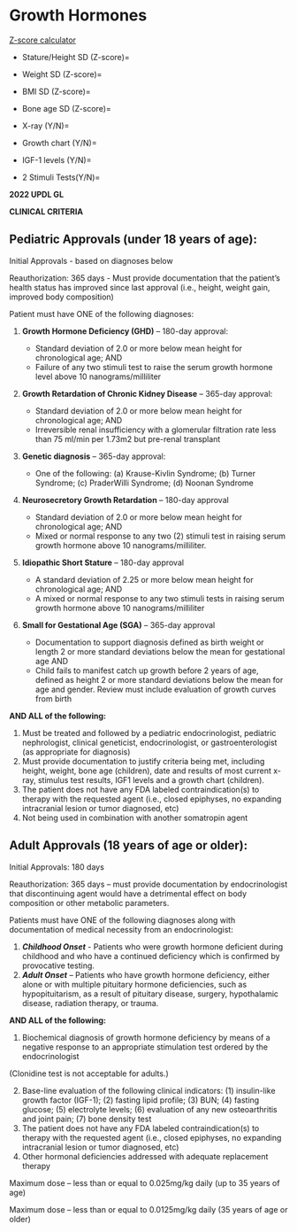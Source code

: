 # Growth Hormones

[Z-score calculator](https://peditools.org/growthpedi/index.php)


- Stature/Height SD (Z-score)=
- Weight SD (Z-score)=
- BMI SD (Z-score)=
- Bone age SD (Z-score)= 

- X-ray (Y/N)=
- Growth chart (Y/N)=
- IGF-1 levels (Y/N)=

- 2 Stimuli Tests(Y/N)=

**2022 UPDL GL**

**CLINICAL CRITERIA**
 
## Pediatric Approvals (under 18 years of age):

Initial Approvals - based on diagnoses below 

Reauthorization: 365 days - Must provide documentation that the patient’s health status has improved since last approval (i.e., height, weight gain, improved body composition)  
 
Patient must have ONE of the following diagnoses:  
 
1. **Growth Hormone Deficiency (GHD)** – 180-day approval: 

      - Standard deviation of 2.0 or more below mean height for chronological age; AND 
      - Failure of any two stimuli test to raise the serum growth hormone level above 10 nanograms/milliliter 

2. **Growth Retardation of Chronic Kidney Disease** – 365-day approval: 

      - Standard deviation of 2.0 or more below mean height for chronological age; AND 
	- Irreversible renal insufficiency with a glomerular filtration rate less than 75 ml/min per 1.73m2 but pre-renal transplant 

3. **Genetic diagnosis** – 365-day approval: 
	
      - One of the following: (a) Krause-Kivlin Syndrome; (b) Turner Syndrome; (c) PraderWilli Syndrome; (d) Noonan Syndrome 

4. **Neurosecretory Growth Retardation** – 180-day approval 
	
      - Standard deviation of 2.0 or more below mean height for chronological age; AND 
	- Mixed or normal response to any two (2) stimuli test in raising serum growth hormone above 10 nanograms/milliliter. 

5. **Idiopathic Short Stature** – 180-day approval               
	
      - A standard deviation of 2.25 or more below mean height for chronological age; AND 
      - A mixed or normal response to any two stimuli tests in raising serum growth hormone above 10 nanograms/milliliter

6. **Small for Gestational Age (SGA)** – 365-day approval 

      - Documentation to support diagnosis defined as birth weight or length 2 or more standard deviations below the mean for gestational age AND 
	- Child fails to manifest catch up growth before 2 years of age, defined as height 2 or more standard deviations below the mean for age and gender. Review must include evaluation of growth curves from birth 
 
**AND ALL of the following:**

1. Must be treated and followed by a pediatric endocrinologist, pediatric nephrologist, clinical geneticist, endocrinologist, or gastroenterologist (as appropriate for diagnosis) 
2. Must provide documentation to justify criteria being met, including height, weight, bone age (children), date and results of most current x- ray, stimulus test results, IGF1 levels and a growth chart (children). 
3. The patient does not have any FDA labeled contraindication(s) to therapy with the requested agent (i.e., closed epiphyses, no expanding intracranial lesion or tumor diagnosed, etc) 
4. Not being used in combination with another somatropin agent 
 
## Adult Approvals (18 years of age or older): 

Initial Approvals: 180 days 

Reauthorization: 365 days – must provide documentation by endocrinologist that discontinuing agent would have a detrimental effect on body composition or other metabolic parameters.  
 
Patients must have ONE of the following diagnoses along with documentation of medical necessity from an endocrinologist: 

1. ***Childhood Onset*** - Patients who were growth hormone deficient during childhood and who have a continued deficiency which is confirmed by provocative testing. 
2. ***Adult Onset*** – Patients who have growth hormone deficiency, either alone or with multiple pituitary hormone deficiencies, such as hypopituitarism, as a result of pituitary disease, surgery, hypothalamic disease, radiation therapy, or trauma. 
 
**AND ALL of the following:** 

1. Biochemical diagnosis of growth hormone deficiency by means of a negative response to an appropriate stimulation test ordered by the endocrinologist 

(Clonidine test is not acceptable for adults.) 

2. Base-line evaluation of the following clinical indicators: (1) insulin-like growth factor (IGF-1); (2) fasting lipid profile; (3) BUN; (4) fasting glucose; (5) electrolyte levels; (6) evaluation of any new osteoarthritis and joint pain; (7) bone density test  
3. The patient does not have any FDA labeled contraindication(s) to therapy with the requested agent (i.e., closed epiphyses, no expanding intracranial lesion or tumor diagnosed, etc)  
4. Other hormonal deficiencies addressed with adequate replacement therapy 
	 
Maximum dose – less than or equal to 0.025mg/kg daily (up to 35 years of age) 

Maximum dose – less than or equal to 0.0125mg/kg daily (35 years of age or older)
 
